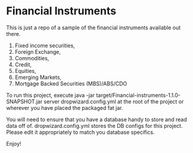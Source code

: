# Financial Instruments
This is just a repo of a sample of the financial instruments available out there.

1. Fixed income securities,
2. Foreign Exchange,
3. Commodities,
4. Credit,
5. Equities,
6. Emerging Markets,
7. Mortgage Backed Securities (MBS)/ABS/CDO

To run this project, execute java -jar target/Financial-instruments-1.1.0-SNAPSHOT.jar server dropwizard.config.yml at the root of the project or wherever you have placed the packaged fat jar.

You will need to ensure that you have a database handy to store and read data off of. dropwizard.config.yml stores the DB configs for this project. Please edit it appropriately to match you database specifics.

Enjoy!